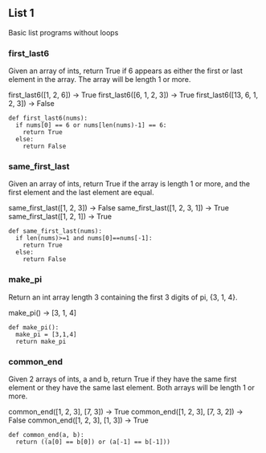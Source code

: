## List 1

Basic list programs without loops

### first_last6 

Given an array of ints, return True if 6 appears as either the first or last element in the array. The array will be length 1 or more.

first_last6([1, 2, 6]) → True
first_last6([6, 1, 2, 3]) → True
first_last6([13, 6, 1, 2, 3]) → False

```
def first_last6(nums):
  if nums[0] == 6 or nums[len(nums)-1] == 6:
    return True
  else:
    return False
```

### same_first_last 

Given an array of ints, return True if the array is length 1 or more, and the first element and the last element are equal.

same_first_last([1, 2, 3]) → False
same_first_last([1, 2, 3, 1]) → True
same_first_last([1, 2, 1]) → True

```
def same_first_last(nums):
  if len(nums)>=1 and nums[0]==nums[-1]:
    return True
  else:
    return False
```

### make_pi

Return an int array length 3 containing the first 3 digits of pi, {3, 1, 4}.

make_pi() → [3, 1, 4]

```
def make_pi():
  make_pi = [3,1,4]
  return make_pi
```

### common_end

Given 2 arrays of ints, a and b, return True if they have the same first element or they have the same last element. Both arrays will be length 1 or more.

common_end([1, 2, 3], [7, 3]) → True
common_end([1, 2, 3], [7, 3, 2]) → False
common_end([1, 2, 3], [1, 3]) → True

```
def common_end(a, b):
  return ((a[0] == b[0]) or (a[-1] == b[-1]))
```
